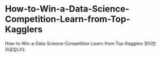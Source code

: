 # How-to-Win-a-Data-Science-Competition-Learn-from-Top-Kagglers
How-to-Win-a-Data-Science-Competition-Learn-from-Top-Kagglers 정리한 자료입니다.
